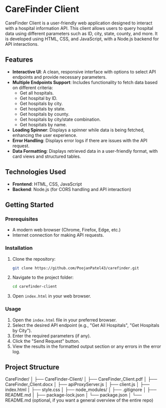 # CareFinder Client

CareFinder Client is a user-friendly web application designed to interact with a hospital information API. This client allows users to query hospital data using different parameters such as ID, city, state, county, and more. It is developed using HTML, CSS, and JavaScript, with a Node.js backend for API interactions.

## Features

- **Interactive UI**: A clean, responsive interface with options to select API endpoints and provide necessary parameters.
- **Multiple Endpoints Support**: Includes functionality to fetch data based on different criteria:
  - Get all hospitals.
  - Get hospital by ID.
  - Get hospitals by city.
  - Get hospitals by state.
  - Get hospitals by county.
  - Get hospitals by city/state combination.
  - Get hospitals by name.
- **Loading Spinner**: Displays a spinner while data is being fetched, enhancing the user experience.
- **Error Handling**: Displays error logs if there are issues with the API request.
- **Data Formatting**: Displays retrieved data in a user-friendly format, with card views and structured tables.

## Technologies Used

- **Frontend**: HTML, CSS, JavaScript
- **Backend**: Node.js (for CORS handling and API interaction)


## Getting Started

### Prerequisites

- A modern web browser (Chrome, Firefox, Edge, etc.)
- Internet connection for making API requests.

### Installation

1. Clone the repository:
    ```bash
    git clone https://github.com/PoojanPatel43/carefinder.git
    ```
2. Navigate to the project folder:
    ```bash
    cd carefinder-client
    ```
3. Open `index.html` in your web browser.

### Usage

1. Open the `index.html` file in your preferred browser.
2. Select the desired API endpoint (e.g., "Get All Hospitals", "Get Hospitals by City").
3. Enter the required parameters (if any).
4. Click the "Send Request" button.
5. View the results in the formatted output section or any errors in the error log.

## Project Structure

CareFinder/
│
├── CareFinder-Client/
│   ├── CareFinder_Client.pdf
│   ├── CareFinder_Client.docx
│   ├── apiProxyServer.js
│   ├── client.js
│   ├── index.html
│   ├── style.css
│   ├── node_modules/
│   ├── .gitignore
│   ├── README.md
│   ├── package-lock.json
│   └── package.json
│
└── README.md (optional, if you want a general overview of the entire repo)

